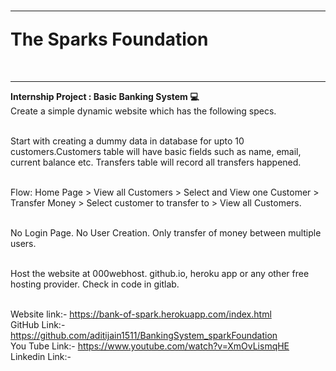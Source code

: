 
<h1><hr>The Sparks Foundation </h1><br>
<b><hr>Internship Project : Basic Banking System 💻<br></b>
Create a simple dynamic website which has the following specs.<br><br>

Start with creating a dummy data in database for upto 10 customers.Customers table will have basic fields such as name, email, current balance etc. Transfers table will record all transfers happened.<br><br>


Flow: Home Page > View all Customers > Select and View one Customer > Transfer Money > Select customer to transfer to > View all Customers.<br><br>

No Login Page. No User Creation. Only transfer of money between multiple users.<br><br>

Host the website at 000webhost. github.io, heroku app or any other free hosting provider. Check in code in gitlab.
<br><br>

Website link:- https://bank-of-spark.herokuapp.com/index.html<br>
GitHub Link:- https://github.com/aditijain1511/BankingSystem_sparkFoundation<br>
You Tube Link:- https://www.youtube.com/watch?v=XmOvLismqHE<br>
Linkedin Link:- 
